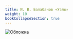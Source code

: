 ```yaml
---
title: И. В. Балабанов «Узлы»
weight: 10
bookCollapseSection: true
---
```



![Обложка](/balabanov/cover.jpg)